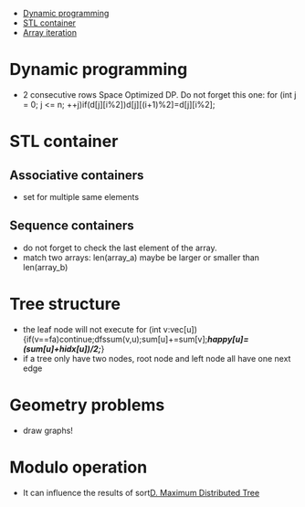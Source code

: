 - [Dynamic programming](#dynamic-programming)
- [STL container](#stl-container)
- [Array iteration](#array-iteration)

# Dynamic programming
  - 2 consecutive rows Space Optimized DP. Do not forget this one: for (int j = 0; j <= n; ++j)if(d[j][i%2])d[j][(i+1)%2]=d[j][i%2];
  
# STL container
  ## Associative containers
  - set for multiple same elements
  
  ## Sequence containers
  - do not forget to check the last element of the array.
  - match two arrays: len(array_a) maybe be larger or smaller than len(array_b)
  
# Tree structure
  - the leaf node will not execute for (int v:vec[u]) {if(v==fa)continue;dfssum(v,u);sum[u]+=sum[v];***happy[u]=(sum[u]+hidx[u])/2;***}
  - if a tree only have two nodes, root node and left node all have one next edge
    
# Geometry problems
  - draw graphs!

# Modulo operation
  - It can influence the results of sort[D. Maximum Distributed Tree](https://codeforces.com/contest/1401/problem/D)
  
  
